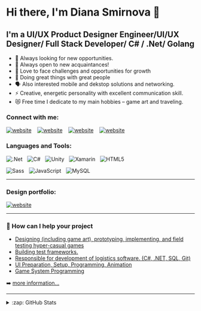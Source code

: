 # Hi there, I'm Diana Smirnova 👋

## I'm a UI/UX Product Designer Engineer/UI/UX Designer/ Full Stack  Developer/ C# / .Net/ Golang

- 🔭 Always looking for new opportunities.
- 👯 Always open to new acquaintances!
- 🌱 Love to face challenges and opportunities for growth
- 🥅 Doing great things with great people
-  🗣 Also interested  mobile and dekstop solutions and networking.
- ⚡ Creative, energetic personality with excellent communication skill.
- 😻 Free time I dedicate to my main hobbies – game art and traveling.

### Connect with me:

[![website](https://img.shields.io/badge/Telegram-2CA5E0?style=for-the-badge&logo=telegram&logoColor=white)](https://t.me/diana_Sun)
&nbsp;&nbsp;
[![website](https://img.shields.io/badge/Gmail-D14836?style=for-the-badge&logo=gmail&logoColor=white)](mailto:dianaart1997@gmail.com)
&nbsp;&nbsp;
[![website](https://img.shields.io/badge/LinkedIn-0077B5?style=for-the-badge&logo=linkedin&logoColor=white)](https://www.linkedin.com/in/diana-smirnova-75b5b8150/)
&nbsp;&nbsp;
[![website](https://img.shields.io/badge/Itch.io-FA5C5C?style=for-the-badge&logo=itch.io&logoColor=white)](https://dianasun97.itch.io/)
&nbsp;&nbsp;

### Languages and Tools:

[<img align="left" alt=".Net" src="https://img.shields.io/badge/.NET-5C2D91?style=for-the-badge&logo=.net&logoColor=white" style="padding-right:10px;" />][webdevplaylist]
&nbsp;&nbsp;
[<img align="left" alt="C#" src="https://img.shields.io/badge/C%23-239120?style=for-the-badge&logo=c-sharp&logoColor=white" style="padding-right:10px;" />][webdevplaylist]
&nbsp;&nbsp;
[<img align="left" alt="Unity" src="https://img.shields.io/badge/Unity-100000?style=for-the-badge&logo=unity&logoColor=white" style="padding-right:10px;" />][webdevplaylist]
&nbsp;&nbsp;
[<img align="left" alt="Xamarin" src="https://img.shields.io/badge/Xamarin-3498DB?style=for-the-badge&logo=xamarin&logoColor=white" style="padding-right:10px;" />][webdevplaylist]
&nbsp;&nbsp;
[<img align="left" alt="HTML5" src="https://img.shields.io/badge/HTML5-E34F26?style=for-the-badge&logo=html5&logoColor=white" style="padding-right:10px;" />][webdevplaylist]
&nbsp;&nbsp;

[<img align="left" alt="Sass" src="https://img.shields.io/badge/Sass-CC6699?style=for-the-badge&logo=sass&logoColor=white" style="padding-right:10px;" />][cssplaylist]
&nbsp;&nbsp;
[<img align="left" alt="JavaScript" src="https://img.shields.io/badge/JavaScript-F7DF1E?style=for-the-badge&logo=javascript&logoColor=black" style="padding-right:10px;" />][jsplaylist]
&nbsp;&nbsp;
[<img align="left" alt="MySQL" src="https://img.shields.io/badge/MySQL-00000F?style=for-the-badge&logo=mysql&logoColor=white" style="padding-right:10px;" />][webdevplaylist]


---

### Design portfolio:
[![website](https://aleen42.github.io/badges/src/behance.svg)](https://www.behance.net/dianaart19b5e6)

---

###  💪 How can I help your project

- [Designing (including game art), prototyping, implementing, and field testing hyper-casual games](https://www.linkedin.com/in/diana-smirnova-75b5b8150/)
- [Building test frameworks.](https://www.linkedin.com/in/diana-smirnova-75b5b8150/)
- [Responsible for development of logistics software. (C#, .NET, SQL, Git) ](https://www.linkedin.com/in/diana-smirnova-75b5b8150/)
- [UI Preparation, Setup, Programming, Animation](https://www.linkedin.com/in/diana-smirnova-75b5b8150/)
- [Game System Programming](https://www.linkedin.com/in/diana-smirnova-75b5b8150/)

➡️ [more information...](https://www.linkedin.com/in/diana-smirnova-75b5b8150/)

---


<details>
  <summary>:zap: GitHub Stats</summary>

  <img alt="DianaSun97's GitHub Stats" src="https://github-readme-stats.vercel.app/api/top-langs/?username=DianaSun97&theme=blue-green" />

  <img alt="DianaSun97's GitHub Stats" src="https://github-readme-stats.vercel.app/api?username=DianaSun97&show_icons=true&hide_border=false&title_color=ff652f&icon_color=FFE400&bg_color=09131B&text_color=ffffff&border_color=0c1a25" />

</details>

[website]: https://www.linkedin.com/in/diana-smirnova-75b5b8150/
[linkedin]: https://www.linkedin.com/in/diana-smirnova-75b5b8150/
[webdevplaylist]: https://www.linkedin.com/in/diana-smirnova-75b5b8150/
[jsplaylist]: https://www.linkedin.com/in/diana-smirnova-75b5b8150/
[cssplaylist]: https://www.linkedin.com/in/diana-smirnova-75b5b8150/
